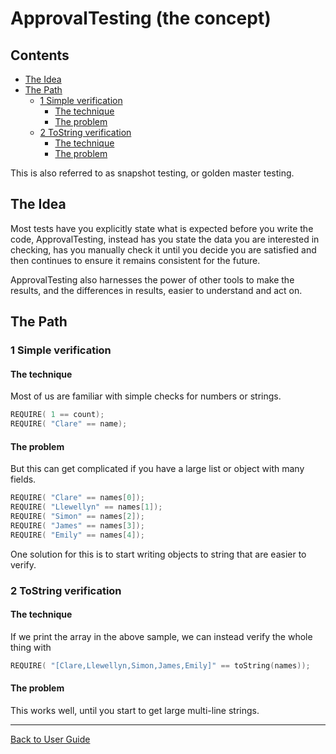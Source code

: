 <a id="top"></a>

# ApprovalTesting (the concept)

<!-- toc -->
## Contents

  * [The Idea](#the-idea)
  * [The Path](#the-path)
    * [1 Simple verification](#1-simple-verification)
      * [The technique](#the-technique)
      * [The problem](#the-problem)
    * [2 ToString verification](#2-tostring-verification)
      * [The technique](#the-technique-1)
      * [The problem](#the-problem-1)<!-- endToc -->

This is also referred to as snapshot testing, or golden master testing.

## The Idea
Most tests have you explicitly state what is expected before you write the code,
ApprovalTesting, instead has you state the data you are interested in checking,
has you manually check it until you decide you are satisfied and then continues
to ensure it remains consistent for the future.

ApprovalTesting also harnesses the power of other tools to make
the results, and the differences in results, easier to understand and act on.

## The Path

### 1 Simple verification

#### The technique

Most of us are familiar with simple checks for numbers or strings.
```cpp
REQUIRE( 1 == count);
REQUIRE( "Clare" == name);
```

#### The problem
But this can get complicated if you have a large list or object with many fields.
```cpp
REQUIRE( "Clare" == names[0]);
REQUIRE( "Llewellyn" == names[1]);
REQUIRE( "Simon" == names[2]);
REQUIRE( "James" == names[3]);
REQUIRE( "Emily" == names[4]);
```

One solution for this is to start writing objects to string that are easier to verify.

### 2 ToString verification

#### The technique

If we print the array in the above sample, we can instead verify the whole thing with
```cpp
REQUIRE( "[Clare,Llewellyn,Simon,James,Emily]" == toString(names));
```

#### The problem
This works well, until you start to get large multi-line strings.

---

[Back to User Guide](/doc/README.md#top)
